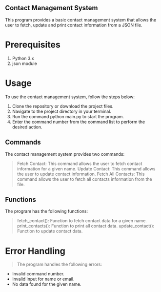 ## Contact Management System

This program provides a basic contact management system that allows the user to fetch, update and print contact information from a JSON file.

# Prerequisites

1. Python 3.x
2. json module

# Usage

To use the contact management system, follow the steps below:

1. Clone the repository or download the project files.
2. Navigate to the project directory in your terminal.
3. Run the command python main.py to start the program.
4. Enter the command number from the command list to perform the desired action.

## Commands

The contact management system provides two commands:

> Fetch Contact: This command allows the user to fetch contact information for a given name.
> Update Contact: This command allows the user to update contact information.
> Fetch All Contacts: This command allows the user to fetch all contacts information from the file.


## Functions

The program has the following functions:

> fetch_contact(): Function to fetch contact data for a given name.
> print_contacts(): Function to print all contact data.
> update_contact(): Function to update contact data.

# Error Handling

> The program handles the following errors:

- Invalid command number.
- Invalid input for name or email.
- No data found for the given name.
